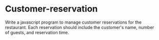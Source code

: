 # Customer-reservation

Write a javascript program to manage customer reservations for the restaurant. Each reservation should include the customer's name, number of guests, and reservation time.
